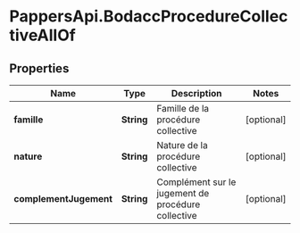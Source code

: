 # PappersApi.BodaccProcedureCollectiveAllOf

## Properties

Name | Type | Description | Notes
------------ | ------------- | ------------- | -------------
**famille** | **String** | Famille de la procédure collective | [optional] 
**nature** | **String** | Nature de la procédure collective | [optional] 
**complementJugement** | **String** | Complément sur le jugement de procédure collective | [optional] 


